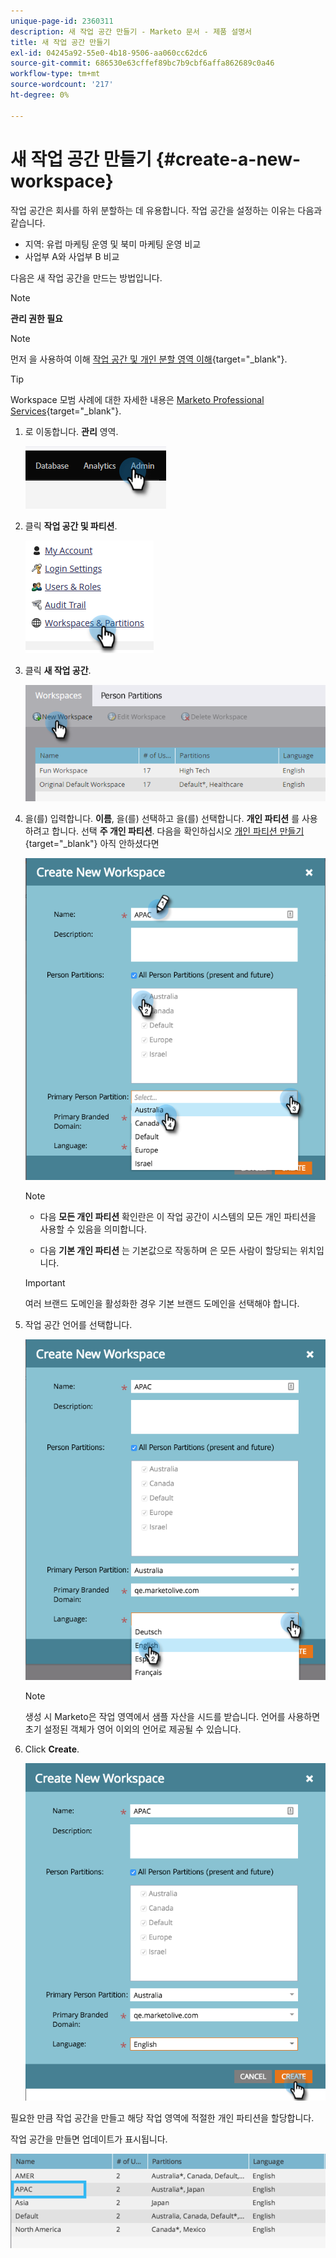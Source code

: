 ```yaml
---
unique-page-id: 2360311
description: 새 작업 공간 만들기 - Marketo 문서 - 제품 설명서
title: 새 작업 공간 만들기
exl-id: 04245a92-55e0-4b18-9506-aa060cc62dc6
source-git-commit: 686530e63cffef89bc7b9cbf6affa862689c0a46
workflow-type: tm+mt
source-wordcount: '217'
ht-degree: 0%

---
```


# 새 작업 공간 만들기 {#create-a-new-workspace}

작업 공간은 회사를 하위 분할하는 데 유용합니다. 작업 공간을 설정하는 이유는 다음과 같습니다.

* 지역: 유럽 마케팅 운영 및 북미 마케팅 운영 비교
* 사업부 A와 사업부 B 비교

다음은 새 작업 공간을 만드는 방법입니다.

>[!NOTE]
>
>**관리 권한 필요**

>[!NOTE]
>
>먼저 을 사용하여 이해 [작업 공간 및 개인 분할 영역 이해](/help/marketo/product-docs/administration/workspaces-and-person-partitions/understanding-workspaces-and-person-partitions.md){target="_blank"}.

>[!TIP]
>
>Workspace 모범 사례에 대한 자세한 내용은 [Marketo Professional Services](https://business.adobe.com/products/marketo/services-support.html){target="_blank"}.

1. 로 이동합니다. **관리** 영역.

   ![](assets/create-a-new-workspace-1.png)

1. 클릭 **작업 공간 및 파티션**.

   ![](assets/create-a-new-workspace-2.png)

1. 클릭 **새 작업 공간**.

   ![](assets/create-a-new-workspace-3.png)

1. 을(를) 입력합니다. **이름**, 을(를) 선택하고 을(를) 선택합니다. **개인 파티션** 를 사용하려고 합니다. 선택 **주 개인 파티션**. 다음을 확인하십시오 [개인 파티션 만들기](/help/marketo/product-docs/administration/workspaces-and-person-partitions/create-a-person-partition.md){target="_blank"} 아직 안하셨다면

   ![](assets/create-a-new-workspace-4.png)

   >[!NOTE]
   >
   >* 다음 **모든 개인 파티션** 확인란은 이 작업 공간이 시스템의 모든 개인 파티션을 사용할 수 있음을 의미합니다.
   >
   >* 다음 **기본 개인 파티션** 는 기본값으로 작동하며 은 모든 사람이 할당되는 위치입니다.


   >[!IMPORTANT]
   >
   >여러 브랜드 도메인을 활성화한 경우 기본 브랜드 도메인을 선택해야 합니다.

1. 작업 공간 언어를 선택합니다.

   ![](assets/create-a-new-workspace-5.png)

   >[!NOTE]
   >
   >생성 시 Marketo은 작업 영역에서 샘플 자산을 시드를 받습니다. 언어를 사용하면 초기 설정된 객체가 영어 이외의 언어로 제공될 수 있습니다.

1. Click **Create**.

   ![](assets/create-a-new-workspace-6.png)

필요한 만큼 작업 공간을 만들고 해당 작업 영역에 적절한 개인 파티션을 할당합니다.

작업 공간을 만들면 업데이트가 표시됩니다.

![](assets/create-a-new-workspace-7.png)

